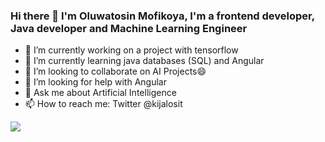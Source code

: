 ### Hi there 👋 I'm Oluwatosin Mofikoya, I'm a frontend developer, Java developer and Machine Learning Engineer


- 🔭 I’m currently working on a project with tensorflow
- 🌱 I’m currently learning java databases (SQL) and Angular
- 👯 I’m looking to collaborate on AI Projects😄
- 🤔 I’m looking for help with Angular
- 💬 Ask me about Artificial Intelligence
- 📫 How to reach me: Twitter @kijalosit
<img align="center" src="https://github-readme-stats.vercel.app/api/<CARD_TYPE>/?username=<USERNAME>&theme=<THEME_NAME>" />

<!--
**oluwatosin-ctrl/oluwatosin-ctrl** is a ✨ _special_ ✨ repository because its `README.md` (this file) appears on your GitHub profile.

Here are some ideas to get you started:

- 🔭 I’m currently working on a project with tensorflow
- 🌱 I’m currently learning java databases (SQL)
- 👯 I’m looking to collaborate on AI Projects😄
- 🤔 I’m looking for help with 
- 💬 Ask me about Artificial Intelligence
- 📫 How to reach me: Twitter @kijalosit
- 😄 Pronouns: ...
- ⚡ Fun fact: 
-->
